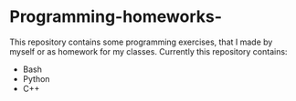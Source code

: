 # Programming-homeworks-
This repository contains some programming exercises, that I made by myself or as homework for my classes.
Currently this repository contains:
- Bash
- Python
- C++
